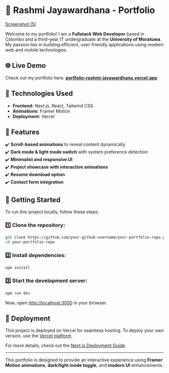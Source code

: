 # 🚀 Rashmi Jayawardhana - Portfolio  
[Screenshot (5)](https://github.com/user-attachments/assets/e00170af-18ee-4c39-91d7-cd41eb2e0e16)


Welcome to my portfolio! I am a **Fullstack Web Developer** based in Colombo and a third-year IT undergraduate at the **University of Moratuwa**. My passion lies in building efficient, user-friendly applications using modern web and mobile technologies.

## 🌐 Live Demo  
Check out my portfolio here: **[portfolio-rashmi-jayawardhana.vercel.app](https://portfolio-rashmi-jayawardhana.vercel.app/)**  

## 🔧 Technologies Used  
- **Frontend:** Next.js, React, Tailwind CSS   
- **Animations:** Framer Motion  
- **Deployment:** Vercel  

## 🎨 Features   
✔️ **Scroll-based animations** to reveal content dynamically  
✔️ **Dark mode & light mode switch** with system preference detection  
✔️ **Minimalist and responsive UI**  
✔️ **Project showcase with interactive animations**  
✔️ **Resume download option**  
✔️ **Contact form integration**  

## 📂 Getting Started  
To run this project locally, follow these steps:  

### 1️⃣ Clone the repository:
```bash
git clone https://github.com/your-github-username/your-portfolio-repo.git
cd your-portfolio-repo
```

### 2️⃣ Install dependencies:
```bash
npm install
```

### 3️⃣ Start the development server:
```bash
npm run dev
```
Now, open [http://localhost:3000](http://localhost:3000) in your browser.

## 🚀 Deployment
This project is deployed on Vercel for seamless hosting. To deploy your own version, use the [Vercel platform](https://vercel.com/new).

For more details, check out the [Next.js Deployment Guide](https://nextjs.org/docs/deployment).

---

This portfolio is designed to provide an interactive experience using **Framer Motion animations**, **dark/light mode toggle**, and **modern UI** enhancements.


